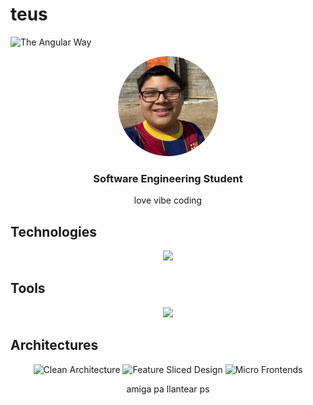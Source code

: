 <h1>teus</h1>

<p>
  <img src="https://img.shields.io/badge/The%20Angular%20Way-%E2%9C%94-red?style=for-the-badge&logo=angular" alt="The Angular Way" />
</p>

<p align="center">
  <img src="mateito.webp" width="160" height="160" style="border-radius: 50%;" alt="profile photo" />
</p>

<h3 align="center">Software Engineering Student</h3>

<p align="center">
  love vibe coding
</p>

## Technologies
<p align="center">
  <img src="https://skillicons.dev/icons?i=angular,ts,sass,bun,java,spring,php,laravel,python,redis&theme=dark" />
</p>

## Tools

<p align="center">
  <img src="https://skillicons.dev/icons?i=git,github,idea,postman,npm,atom,md,latex,vite,figma,docker&theme=dark" />
</p>

## Architectures

<p align="center">
  <img src="https://img.shields.io/badge/Clean%20Architecture-Official-blueviolet?style=for-the-badge" alt="Clean Architecture" />
  <img src="https://img.shields.io/badge/Feature--Sliced%20Design-Official-orange?style=for-the-badge" alt="Feature Sliced Design" />
  <img src="https://img.shields.io/badge/Micro--Frontends-Official-00bcd4?style=for-the-badge" alt="Micro Frontends" />
</p>

<p align="center">
  amiga pa llantear ps
</p>
